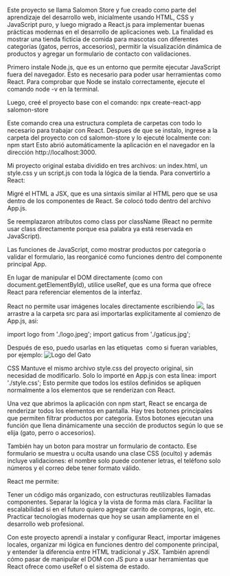 Este proyecto se llama Salomon Store y fue creado como parte del aprendizaje del desarrollo web, inicialmente usando HTML, CSS y JavaScript puro, y luego migrado a React.js para implementar buenas prácticas modernas en el desarrollo de aplicaciones web. La finalidad es mostrar una tienda ficticia de comida para mascotas con diferentes categorías (gatos, perros, accesorios), permitir la visualización dinámica de productos y agregar un formulario de contacto con validaciones.

Primero instale Node.js, que es un entorno que permite ejecutar JavaScript fuera del navegador. Esto es necesario para poder usar herramientas como React. Para comprobar que Node se instalo correctamente, ejecute el comando node -v en la terminal.

Luego, creé el proyecto base con el comando:
npx create-react-app salomon-store

Este comando crea una estructura completa de carpetas con todo lo necesario para trabajar con React. Despues de que se instalo, ingrese a la carpeta del proyecto con cd salomon-store y lo ejecuté localmente con:
npm start
Esto abrió automáticamente la aplicación en el navegador en la dirección http://localhost:3000.


Mi proyecto original estaba dividido en tres archivos: un index.html, un style.css y un script.js con toda la lógica de la tienda. Para convertirlo a React:

Migré el HTML a JSX, que es una sintaxis similar al HTML pero que se usa dentro de los componentes de React. Se colocó todo dentro del archivo App.js.

Se reemplazaron atributos como class por className (React no permite usar class directamente porque esa palabra ya está reservada en JavaScript).

Las funciones de JavaScript, como mostrar productos por categoría o validar el formulario, las reorganicé como funciones dentro del componente principal App.

En lugar de manipular el DOM directamente (como con document.getElementById), utilice useRef, que es una forma que ofrece React para referenciar elementos de la interfaz.


React no permite usar imágenes locales directamente escribiendo <img src="logo.jpeg">, las arrastre a la carpeta src para asi importarlas explícitamente al comienzo de App.js, asi:

import logo from './logo.jpeg';
import gaticus from './gaticus.jpg';

Después de eso, puedo usarlas en las etiquetas <img> como si fueran variables, por ejemplo:
<img src={logo} alt="Logo del Gato" />

CSS
Mantuve el mismo archivo style.css del proyecto original, sin necesidad de modificarlo. Solo lo importé en App.js con esta línea: import './style.css';
Esto permite que todos los estilos definidos se apliquen normalmente a los elementos que se renderizan con React.

Una vez que abrimos la aplicación con npm start, React se encarga de renderizar todos los elementos en pantalla. Hay tres botones principales que permiten filtrar productos por categoría. Estos botones ejecutan una función que llena dinámicamente una sección de productos según lo que se elija (gato, perro o accesorios).

También hay un boton para mostrar un formulario de contacto. Ese formulario se muestra u oculta usando una clase CSS (oculto) y además incluye validaciones: el nombre solo puede contener letras, el teléfono solo números y el correo debe tener formato válido.

React me permite:

Tener un código más organizado, con estructuras reutilizables llamadas componentes.
Separar la lógica y la vista de forma más clara.
Facilitar la escalabilidad si en el futuro quiero agregar carrito de compras, login, etc.
Practicar tecnologías modernas que hoy se usan ampliamente en el desarrollo web profesional.

Con este proyecto aprendí a instalar y configurar React, importar imágenes locales, organizar mi lógica en funciones dentro del componente principal, y entender la diferencia entre HTML tradicional y JSX. También aprendí cómo pasar de manipular el DOM con JS puro a usar herramientas que React ofrece como useRef o el sistema de estado.
